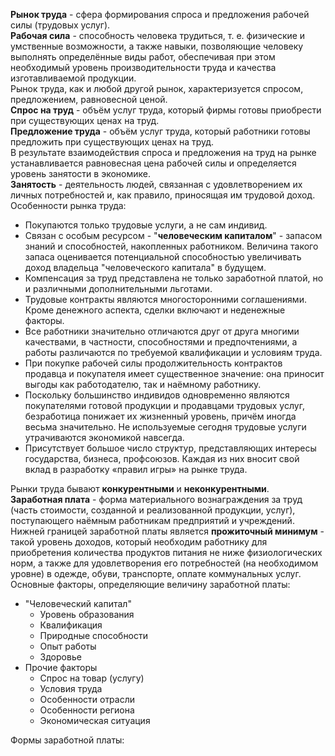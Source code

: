 **Рынок труда** - сфера формирования спроса и предложения рабочей силы (трудовых услуг).  
**Рабочая сила** - способность человека трудиться, т. е. физические и умственные возможности, а также навыки, позволяющие человеку выполнять определённые виды работ, обеспечивая при этом необходимый уровень производительности труда и качества изготавливаемой продукции.  
Рынок труда, как и любой другой рынок, характеризуется спросом, предложением, равновесной ценой.  
**Спрос на труд** - объём услуг труда, который фирмы готовы приобрести при существующих ценах на труд.  
**Предложение труда** - объём услуг труда, который работники готовы предложить при существующих ценах на труд.  
В результате взаимодействия спроса и предложения на труд на рынке устанавливается равновесная цена рабочей силы и определяется уровень занятости в экономике.  
**Занятость** - деятельность людей, связанная с удовлетворением их личных потребностей и, как правило, приносящая им трудовой доход.  
Особенности рынка труда:
- Покупаются только трудовые услуги, а не сам индивид.
- Связан с особым ресурсом - "**человеческим капиталом**" - запасом знаний и способностей, накопленных работником. Величина такого запаса оценивается потенциальной способностью увеличивать доход владельца "человеческого капитала" в будущем.
- Компенсация за труд представлена не только заработной платой, но и различными дополнительными льготами.
- Трудовые контракты являются многосторонними соглашениями. Кроме денежного аспекта, сделки включают и неденежные факторы.
- Все работники значительно отличаются друг от друга многими качествами, в частности, способностями и предпочтениями, а работы различаются по требуемой квалификации и условиям труда.
- При покупке рабочей силы продолжительность контрактов продавца и покупателя имеет существенное значение: она приносит выгоды как работодателю, так и наёмному работнику.
- Поскольку большинство индивидов одновременно являются покупателями готовой продукции и продавцами трудовых услуг, безработица понижает их жизненный уровень, причём иногда весьма значительно. Не используемые сегодня трудовые услуги утрачиваются экономикой навсегда.
- Присутствует большое число структур, представляющих интересы государства, бизнеса, профсоюзов. Каждая из них вносит свой вклад в разработку «правил игры» на рынке труда.
  
Рынки труда бывают **конкурентными** и **неконкурентными**.  
**Заработная плата** - форма материального вознаграждения за труд (часть стоимости, созданной и реализованной продукции, услуг), поступающего наёмным работникам предприятий и учреждений.  
Нижней границей заработной платы является **прожиточный минимум** - такой уровень доходов, который необходим работнику для приобретения количества продуктов питания не ниже физиологических норм, а также для удовлетворения его потребностей (на необходимом уровне) в одежде, обуви, транспорте, оплате коммунальных услуг.  
Основные факторы, определяющие величину заработной платы:
- "Человеческий капитал"
	- Уровень образования
	- Квалификация
	- Природные способности
	- Опыт работы
	- Здоровье
- Прочие факторы
	- Спрос на товар (услугу)
	- Условия труда
	- Особенности отрасли
	- Особенности региона
	- Экономическая ситуация
  
Формы заработной платы:
